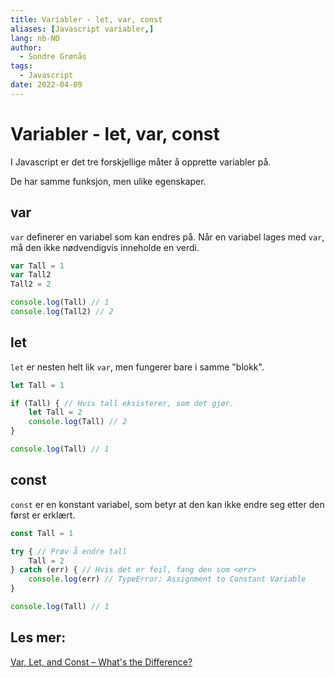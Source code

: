 ```yaml
---
title: Variabler - let, var, const
aliases: [Javascript variabler,]
lang: nb-NO
author:
  - Sondre Grønås
tags:
  - Javascript
date: 2022-04-09
---
```

# Variabler - let, var, const
I Javascript er det tre forskjellige måter å opprette variabler på.

De har samme funksjon, men ulike egenskaper.

## var
`var` definerer en variabel som kan endres på. Når en variabel lages med `var`, må den ikke nødvendigvis inneholde en verdi.
```js
var Tall = 1
var Tall2
Tall2 = 2

console.log(Tall) // 1
console.log(Tall2) // 2
```

## let
`let` er nesten helt lik `var`, men fungerer bare i samme "blokk".
```js
let Tall = 1

if (Tall) { // Hvis tall eksisterer, som det gjør.
	let Tall = 2
	console.log(Tall) // 2
}

console.log(Tall) // 1
```

## const
`const` er en konstant variabel, som betyr at den kan ikke endre seg etter den først er erklært.

```js
const Tall = 1

try { // Prøv å endre tall
	Tall = 2
} catch (err) { // Hvis det er feil, fang den som <err>
	console.log(err) // TypeError: Assignment to Constant Variable
}

console.log(Tall) // 1
```

## Les mer:
[Var, Let, and Const – What's the Difference?](https://www.freecodecamp.org/news/var-let-and-const-whats-the-difference/)